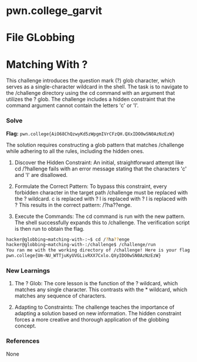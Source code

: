 # pwn.college_garvit
# File GLobbing

# Matching With ?
This challenge introduces the question mark (?) glob character, which serves as a single-character wildcard in the shell. The task is to navigate to the /challenge directory using the cd command with an argument that utilizes the ? glob. The challenge includes a hidden constraint that the command argument cannot contain the letters 'c' or 'l'.

### Solve
**Flag:** `pwn.college{AiO68ChQzwyKd5zWpgmIVrCFzQH.QXxIDO0wSN0AzNzEzW}`

The solution requires constructing a glob pattern that matches /challenge while adhering to all the rules, including the hidden ones.
1. Discover the Hidden Constraint: An initial, straightforward attempt like cd /?hallenge fails with an error message stating that the characters 'c' and 'l' are disallowed.

2. Formulate the Correct Pattern: To bypass this constraint, every forbidden character in the target path /challenge must be replaced with the ? wildcard.
c is replaced with ?
l is replaced with ?
l is replaced with ?
This results in the correct pattern: /?ha??enge.

3. Execute the Commands: The cd command is run with the new pattern. The shell successfully expands this to /challenge. The verification script is then run to obtain the flag.

```bash
hacker@globbing~matching-with-:~$ cd /?ha??enge
hacker@globbing~matching-with-:/challenge$ /challenge/run
You ran me with the working directory of /challenge! Here is your flag:
pwn.college{Um-NU_WTTjuKyUVGLivRXX7Cxlo.QXyIDO0wSN0AzNzEzW}
```
    
### New Learnings
1. The ? Glob: The core lesson is the function of the ? wildcard, which matches any single character. This contrasts with the * wildcard, which matches any sequence of characters.

2. Adapting to Constraints: The challenge teaches the importance of adapting a solution based on new information. The hidden constraint forces a more creative and thorough application of the globbing concept.

### References 
None